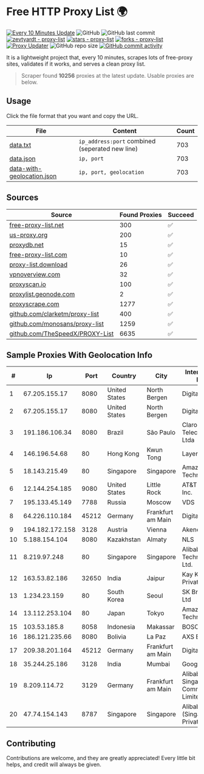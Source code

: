 
# Free HTTP Proxy List 🌍

[![Every 10 Minutes Update](https://github.com/mertguvencli/http-proxy-list/actions/workflows/main.yml/badge.svg?branch=main)](https://github.com/mertguvencli/http-proxy-list/actions/workflows/main.yml)
![GitHub](https://img.shields.io/github/license/mertguvencli/http-proxy-list)
![GitHub last commit](https://img.shields.io/github/last-commit/mertguvencli/http-proxy-list)
[![zevtyardt - proxy-list](https://img.shields.io/static/v1?label=zevtyardt&message=proxy-list&color=blue&logo=github)](https://github.com/zevtyardt/proxy-list "Go to GitHub repo")
[![stars - proxy-list](https://img.shields.io/github/stars/zevtyardt/proxy-list?style=social)](https://github.com/zevtyardt/proxy-list)
[![forks - proxy-list](https://img.shields.io/github/forks/zevtyardt/proxy-list?style=social)](https://github.com/zevtyardt/proxy-list)
[![Proxy Updater](https://github.com/zevtyardt/proxy-list/workflows/Proxy%20Updater/badge.svg)](https://github.com/zevtyardt/proxy-list/actions?query=workflow:"Proxy+Updater")
![GitHub repo size](https://img.shields.io/github/repo-size/zevtyardt/proxy-list)
[![GitHub commit activity](https://img.shields.io/github/commit-activity/m/zevtyardt/proxy-list?logo=commits)](https://github.com/zevtyardt/proxy-list/commits/main)

It is a lightweight project that, every 10 minutes, scrapes lots of free-proxy sites, validates if it works, and serves a clean proxy list.

> Scraper found **10256** proxies at the latest update. Usable proxies are below.

## Usage

Click the file format that you want and copy the URL.

|File|Content|Count|
|----|-------|-----|
|[data.txt](https://raw.githubusercontent.com/mertguvencli/http-proxy-list/main/proxy-list/data.txt)|`ip_address:port` combined (seperated new line)|703|
|[data.json](https://raw.githubusercontent.com/mertguvencli/http-proxy-list/main/proxy-list/data.json)|`ip, port`|703|
|[data-with-geolocation.json](https://raw.githubusercontent.com/mertguvencli/http-proxy-list/main/proxy-list/data-with-geolocation.json)|`ip, port, geolocation`|703|

## Sources

|Source|Found Proxies|Succeed|
|------|-------------|-------|
|[free-proxy-list.net](https://free-proxy-list.net)|300|✅|
|[us-proxy.org](https://www.us-proxy.org)|200|✅|
|[proxydb.net](http://proxydb.net)|15|✅|
|[free-proxy-list.com](https://free-proxy-list.com/?page=&port=&type%5B%5D=http&type%5B%5D=https&up_time=0&search=Search)|10|✅|
|[proxy-list.download](https://www.proxy-list.download/HTTP)|26|✅|
|[vpnoverview.com](https://vpnoverview.com/privacy/anonymous-browsing/free-proxy-servers)|32|✅|
|[proxyscan.io](https://www.proxyscan.io)|100|✅|
|[proxylist.geonode.com](https://proxylist.geonode.com/api/proxy-list?limit=300&page=1&sort_by=lastChecked&sort_type=desc&protocols=http,https)|2|✅|
|[proxyscrape.com](https://api.proxyscrape.com/v2/?request=displayproxies&protocol=http&timeout=10000&country=all&ssl=all&anonymity=all)|1277|✅|
|[github.com/clarketm/proxy-list](https://raw.githubusercontent.com/clarketm/proxy-list/master/proxy-list-raw.txt)|400|✅|
|[github.com/monosans/proxy-list](https://raw.githubusercontent.com/monosans/proxy-list/main/proxies/http.txt)|1259|✅|
|[github.com/TheSpeedX/PROXY-List](https://raw.githubusercontent.com/TheSpeedX/PROXY-List/master/http.txt)|6635|✅|


## Sample Proxies With Geolocation Info

|#|Ip|Port|Country|City|Internet Service Provider|
|-|--|----|-------|----|-------------------------|
|1|67.205.155.17|8080|United States|North Bergen|DigitalOcean, LLC|
|2|67.205.155.17|8080|United States|North Bergen|DigitalOcean, LLC|
|3|191.186.106.34|8080|Brazil|São Paulo|Claro NXT Telecomunicacoes Ltda|
|4|146.196.54.68|80|Hong Kong|Kwun Tong|Layerstack Limited|
|5|18.143.215.49|80|Singapore|Singapore|Amazon Technologies Inc.|
|6|12.144.254.185|9080|United States|Little Rock|AT&T Services, Inc.|
|7|195.133.45.149|7788|Russia|Moscow|VDS|
|8|64.226.110.184|45212|Germany|Frankfurt am Main|DigitalOcean, LLC|
|9|194.182.172.158|3128|Austria|Vienna|Akenes SA|
|10|5.188.154.104|8080|Kazakhstan|Almaty|NLS|
|11|8.219.97.248|80|Singapore|Singapore|Alibaba (US) Technology Co., Ltd.|
|12|163.53.82.186|32650|India|Jaipur|Kay Kay Softech Private Limited|
|13|1.234.23.159|80|South Korea|Seoul|SK Broadband Co Ltd|
|14|13.112.253.104|80|Japan|Tokyo|Amazon Technologies Inc|
|15|103.53.185.8|8058|Indonesia|Makassar|BOSOWA|
|16|186.121.235.66|8080|Bolivia|La Paz|AXS Bolivia S. A.|
|17|209.38.201.164|45212|Germany|Frankfurt am Main|DigitalOcean, LLC|
|18|35.244.25.186|3128|India|Mumbai|Google LLC|
|19|8.209.114.72|3129|Germany|Frankfurt am Main|Alibaba.com Singapore E-Commerce Private Limited|
|20|47.74.154.143|8787|Singapore|Singapore|Alibaba Cloud (Singapore) Private Limited|



## Contributing

Contributions are welcome, and they are greatly appreciated! Every
little bit helps, and credit will always be given.

